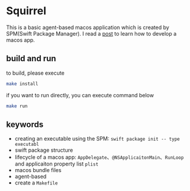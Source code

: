 # Squirrel

This is a basic agent-based macos application which is created by SPM(Swift Package Manager). I read a [post](https://rderik.com/blog/understanding-a-few-concepts-of-macos-applications-by-building-an-agent-based-menu-bar-app/) to learn how to develop a macos app.

## build and run

to build, please execute

```bash
make install
```

if you want to run directly, you can execute command below

```bash
make run
```

## keywords

- creating an executable using the SPM: `swift package init -- type executabl`
- swift package structure
- lifecycle of a macos app: `AppDelegate`、`@NSApplicaitonMain`、`RunLoop` and applicaiton property list `plist`
- macos bundle files
- agent-based
- create a `Makefile`
